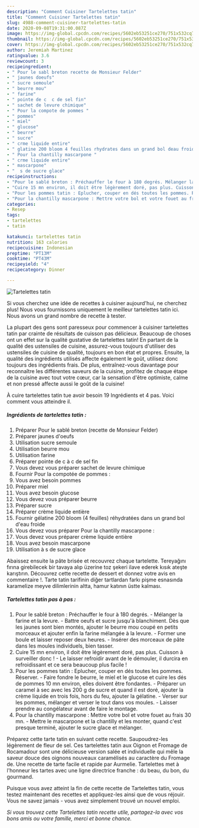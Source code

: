 ```yaml
---
description: "Comment Cuisiner Tartelettes tatin"
title: "Comment Cuisiner Tartelettes tatin"
slug: 4988-comment-cuisiner-tartelettes-tatin
date: 2020-09-08T19:31:00.087Z
image: https://img-global.cpcdn.com/recipes/5602eb53251ce270/751x532cq70/tartelettes-tatin-photo-principale-de-la-recette.jpg
thumbnail: https://img-global.cpcdn.com/recipes/5602eb53251ce270/751x532cq70/tartelettes-tatin-photo-principale-de-la-recette.jpg
cover: https://img-global.cpcdn.com/recipes/5602eb53251ce270/751x532cq70/tartelettes-tatin-photo-principale-de-la-recette.jpg
author: Jeremiah Martinez
ratingvalue: 3.6
reviewcount: 3
recipeingredient:
- " Pour le sabl breton recette de Monsieur Felder"
- " jaunes doeufs"
- " sucre semoule"
- " beurre mou"
- " farine"
- " pointe de c  c de sel fin"
- " sachet de levure chimique"
- " Pour la compote de pommes "
- " pommes"
- " miel"
- " glucose"
- " beurre"
- " sucre"
- " crme liquide entire"
- " glatine 200 bloom 4 feuilles rhydrates dans un grand bol deau froide"
- " Pour la chantilly mascarpone "
- " crme liquide entire"
- " mascarpone"
- "  s de sucre glace"
recipeinstructions:
- "Pour le sablé breton : Préchauffer le four à 180 degrés. Mélanger la farine et la levure. Battre oeufs et sucre jusqu&#39;à blanchiment. Dès que les jaunes sont bien montés, ajouter le beurre mou coupé en petits morceaux et ajouter enfin la farine mélangée à la levure. Former une boule et laisser reposer deux heures. Insérer des morceaux de pâte dans les moules individuels, bien tasser."
- "Cuire 15 mn environ, il doit être légèrement doré, pas plus. Cuisson à surveiller donc ! Le laisser refroidir avant de le démouler, il durcira en refroidissant et ce sera beaucoup plus facile !"
- "Pour les pommes tatin : Eplucher, couper en dés toutes les pommes. Réserver. Faire fondre le beurre, le miel et le glucose et cuire les dés de pommes 10 mn environ, elles doivent être fondantes. Préparer un caramel à sec avec les 200 g de sucre et quand il est doré, ajouter la crème liquide en trois fois, hors du feu, ajouter la gélatine. Verser sur les pommes, mélanger et verser le tout dans vos moules. Laisser prendre au congélateur avant de faire le montage."
- "Pour la chantilly mascarpone : Mettre votre bol et votre fouet au frais 30 mn. Mettre le mascarpone et la chantilly et les monter, quand c&#39;est presque terminé, ajouter le sucre glace et mélanger."
categories:
- Resep
tags:
- tartelettes
- tatin

katakunci: tartelettes tatin 
nutrition: 163 calories
recipecuisine: Indonesian
preptime: "PT13M"
cooktime: "PT43M"
recipeyield: "4"
recipecategory: Dinner

---
```



![Tartelettes tatin](https://img-global.cpcdn.com/recipes/5602eb53251ce270/751x532cq70/tartelettes-tatin-photo-principale-de-la-recette.jpg)

Si vous cherchez une idée de recettes à cuisiner aujourd'hui, ne cherchez plus! Nous vous fournissons uniquement le meilleur tartelettes tatin ici. Nous avons un grand nombre de recette à tester.

La plupart des gens sont paresseux pour commencer à cuisiner tartelettes tatin par crainte de résultats de cuisson pas délicieux. Beaucoup de choses ont un effet sur la qualité gustative de tartelettes tatin! En partant de la qualité des ustensiles de cuisine, assurez-vous toujours d'utiliser des ustensiles de cuisine de qualité, toujours en bon état et propres. Ensuite, la qualité des ingrédients utilisés affecte également le goût, utilisez donc toujours des ingrédients frais. De plus, entraînez-vous davantage pour reconnaître les différentes saveurs de la cuisine, profitez de chaque étape de la cuisine avec tout votre cœur, car la sensation d'être optimiste, calme et non pressé affecte aussi le goût de la cuisine!

<!--inarticleads1-->

À cuire tartelettes tatin tue avoir besoin 19 Ingrédients et 4 pas. Voici comment vous atteindre il.

##### Ingrédients de tartelettes tatin :

1. Préparer  Pour le sablé breton (recette de Monsieur Felder)
1. Préparer  jaunes d&#39;oeufs
1. Utilisation  sucre semoule
1. Utilisation  beurre mou
1. Utilisation  farine
1. Préparer  pointe de c à c de sel fin
1. Vous devez vous préparer  sachet de levure chimique
1. Fournir  Pour la compotée de pommes :
1. Vous avez besoin  pommes
1. Préparer  miel
1. Vous avez besoin  glucose
1. Vous devez vous préparer  beurre
1. Préparer  sucre
1. Préparer  crème liquide entière
1. Fournir  gélatine 200 bloom (4 feuilles) réhydratées dans un grand bol d&#39;eau froide
1. Vous devez vous préparer  Pour la chantilly mascarpone :
1. Vous devez vous préparer  crème liquide entière
1. Vous avez besoin  mascarpone
1. Utilisation  à s de sucre glace


Abaissez ensuite la pâte brisée et recouvrez chaque tartelette. Tereyağını fırına girebilecek bir tavaya alıp üzerine toz şekeri ilave ederek kısık ateşte karıştırın. Découvrez cette recette de dessert et donnez votre avis en commentaire !. Tarte tatin tarifinin diğer tartlardan farkı pişme esnasında karamelize meyve dilimlerinin altta, hamur katının üstte kalması. 

<!--inarticleads2-->

##### Tartelettes tatin pas à pas :

1. Pour le sablé breton : Préchauffer le four à 180 degrés. - Mélanger la farine et la levure. - Battre oeufs et sucre jusqu&#39;à blanchiment. Dès que les jaunes sont bien montés, ajouter le beurre mou coupé en petits morceaux et ajouter enfin la farine mélangée à la levure. - Former une boule et laisser reposer deux heures. - Insérer des morceaux de pâte dans les moules individuels, bien tasser.
1. Cuire 15 mn environ, il doit être légèrement doré, pas plus. Cuisson à surveiller donc ! - Le laisser refroidir avant de le démouler, il durcira en refroidissant et ce sera beaucoup plus facile !
1. Pour les pommes tatin : Eplucher, couper en dés toutes les pommes. Réserver. - Faire fondre le beurre, le miel et le glucose et cuire les dés de pommes 10 mn environ, elles doivent être fondantes. - Préparer un caramel à sec avec les 200 g de sucre et quand il est doré, ajouter la crème liquide en trois fois, hors du feu, ajouter la gélatine. - Verser sur les pommes, mélanger et verser le tout dans vos moules. - Laisser prendre au congélateur avant de faire le montage.
1. Pour la chantilly mascarpone : Mettre votre bol et votre fouet au frais 30 mn. - Mettre le mascarpone et la chantilly et les monter, quand c&#39;est presque terminé, ajouter le sucre glace et mélanger.


Préparez cette tarte tatin en suivant cette recette. Saupoudrez-les légèrement de fleur de sel. Ces tartelettes tatin aux Oignon et Fromage de Rocamadour sont une délicieuse version salée et individuelle qui mêle la saveur douce des oignons nouveaux caramélisés au caractère du Fromage de. Une recette de tarte facile et rapide par Aurmelie. Tartelettes met à l&#39;honneur les tartes avec une ligne directrice franche : du beau, du bon, du gourmand. 

<!--inarticleads1-->

<p>
Puisque vous avez atteint la fin de cette recette de Tartelettes tatin, vous testez maintenant des recettes et appliquez-les ainsi que de vous réjouir. Vous ne savez jamais - vous avez simplement trouvé un nouvel emploi.
</p>

<p>
<i>Si vous trouvez cette Tartelettes tatin recette utile, partagez-la avec vos bons amis ou votre famille, merci et bonne chance.</i>
</p>
